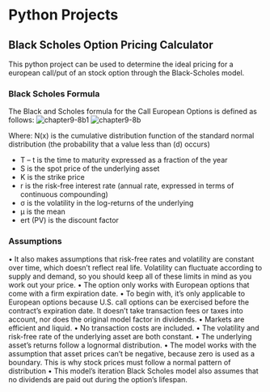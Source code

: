 # Python Projects
## Black Scholes Option Pricing Calculator ##
This python project can be used to determine the ideal pricing for a european call/put of an stock option through the Black-Scholes model.

### Black Scholes Formula ###
The Black and Scholes formula for the Call European Options is defined as follows:
![chapter9-8b1](https://user-images.githubusercontent.com/48498666/158127746-1463646d-a923-4f30-b0fe-b7af53b6f913.jpg)
![chapter9-8b](https://user-images.githubusercontent.com/48498666/158128832-cd739922-930f-4b40-8a74-b5aa64f7ebef.jpg)

Where:
N(x) is the cumulative distribution function of the standard normal distribution (the probability that a value less than (d) occurs)
- T – t is the time to maturity expressed as a fraction of the year
- S is the spot price of the underlying asset
- K is the strike price
- r is the risk-free interest rate (annual rate, expressed in terms of continuous compounding)
- σ is the volatility in the log-returns of the underlying
- μ is the mean
- ert (PV) is the discount factor

### Assumptions ###
•	It also makes assumptions that risk-free rates and volatility are constant over time, which doesn’t reflect real life. Volatility can fluctuate according to supply and demand, so you should keep all of these limits in mind as you work out your price.
•	The option only works with European options that come with a firm expiration date.
•	To begin with, it’s only applicable to European options because U.S. call options can be exercised before the contract’s expiration date. It doesn’t take transaction fees or taxes into account, nor does the original model factor in dividends.
•	Markets are efficient and liquid.
•	No transaction costs are included.
•	The volatility and risk-free rate of the underlying asset are both constant.
•	The underlying asset’s returns follow a lognormal distribution.
•	The model works with the assumption that asset prices can’t be negative, because zero is used as a boundary. This is why stock prices must follow a normal pattern of distribution
•	This model’s iteration Black Scholes model also assumes that no dividends are paid out during the option’s lifespan.
